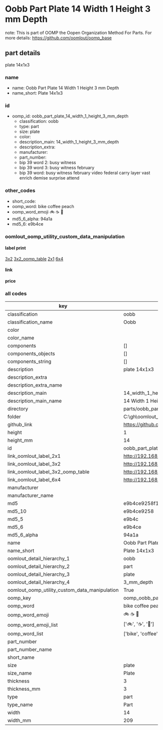 # Oobb Part Plate 14 Width 1 Height 3 mm Depth  

note: This is part of OOMP the Oopen Organization Method For Parts. For more details: https://github.com/oomlout/oomp_base

##  part details
  



plate 14x1x3



### name
* name: Oobb Part Plate 14 Width 1 Height 3 mm Depth
* name_short: Plate 14x1x3 
### id
* oomp_id: oobb_part_plate_14_width_1_height_3_mm_depth
  * classification: oobb
  * type: part
  * size: plate
  * color: 
  * description_main: 14_width_1_height_3_mm_depth
  * description_extra: 
  * manufacturer: 
  * part_number: 
  * bip 39 word 2: busy witness
  * bip 39 word 3: busy witness february
  * bip 39 word: busy witness february video federal carry layer vast enrich demise surprise attend

### other_codes
* short_code: 
* oomp_word: bike coffee peach
* oomp_word_emoji :bike: :coffee: :peach:
* md5_6_alpha: 94a1a
* md5_6: e9b4ce






### oomlout_oomp_utility_custom_data_manipulation
#### label print
[3x2](http://192.168.1.245:1112/?label=oomp%2094a1a)
[3x2_oomp_table](http://192.168.1.108:1112/?label=oomp%2094a1a)
[2x1](http://192.168.1.242:1112/?label=oomp%2094a1a)
[6x4](http://192.168.1.55:1112/?label=oomp%2094a1a)    

#### link

                              

#### price







### all codes 
| key | value |  
| --- | --- |  
| classification | oobb |  
| classification_name | Oobb |  
| color |  |  
| color_name |  |  
| components | [] |  
| components_objects | [] |  
| components_string | [] |  
| description | plate 14x1x3 |  
| description_extra |  |  
| description_extra_name |  |  
| description_main | 14_width_1_height_3_mm_depth |  
| description_main_name | 14 Width 1 Height 3 mm Depth |  
| directory | parts/oobb_part_plate_14_width_1_height_3_mm_depth |  
| folder | C:\gh\oomlout_oobb_version_4_generated_parts\things\oobb_part_plate_14_width_1_height_3_mm_depth |  
| github_link | https://github.com/oomlout/oomlout_oomp_part_src/tree/main/parts/oobb_part_plate_14_width_1_height_3_mm_depth |  
| height | 1 |  
| height_mm | 14 |  
| id | oobb_part_plate_14_width_1_height_3_mm_depth |  
| link_oomlout_label_2x1 | http://192.168.1.242:1112/?label=oomp%2094a1a |  
| link_oomlout_label_3x2 | http://192.168.1.245:1112/?label=oomp%2094a1a |  
| link_oomlout_label_3x2_oomp_table | http://192.168.1.108:1112/?label=oomp%2094a1a |  
| link_oomlout_label_6x4 | http://192.168.1.55:1112/?label=oomp%2094a1a |  
| manufacturer |  |  
| manufacturer_name |  |  
| md5 | e9b4ce9258f1afc88baa3f3ca8bf28f9 |  
| md5_10 | e9b4ce9258 |  
| md5_5 | e9b4c |  
| md5_6 | e9b4ce |  
| md5_6_alpha | 94a1a |  
| name | Oobb Part Plate 14 Width 1 Height 3 mm Depth |  
| name_short | Plate 14x1x3  |  
| oomlout_detail_hierarchy_1 | oobb |  
| oomlout_detail_hierarchy_2 | part |  
| oomlout_detail_hierarchy_3 | plate |  
| oomlout_detail_hierarchy_4 | 3_mm_depth |  
| oomlout_oomp_utility_custom_data_manipulation | True |  
| oomp_key | oomp_oobb_part_plate_14_width_1_height_3_mm_depth |  
| oomp_word | bike coffee peach |  
| oomp_word_emoji | :bike: :coffee: :peach: |  
| oomp_word_emoji_list | [':bike:', ':coffee:', ':peach:'] |  
| oomp_word_list | ['bike', 'coffee', 'peach'] |  
| part_number |  |  
| part_number_name |  |  
| short_name |  |  
| size | plate |  
| size_name | Plate |  
| thickness | 3 |  
| thickness_mm | 3 |  
| type | part |  
| type_name | Part |  
| width | 14 |  
| width_mm | 209 |  
